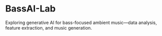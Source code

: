 # BassAI-Lab
Exploring generative AI for bass-focused ambient music—data analysis, feature extraction, and music generation.
